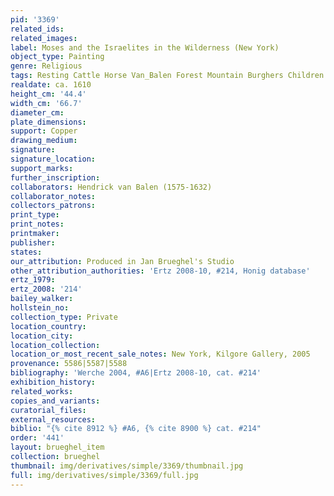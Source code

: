 ```yaml
---
pid: '3369'
related_ids: 
related_images: 
label: Moses and the Israelites in the Wilderness (New York)
object_type: Painting
genre: Religious
tags: Resting Cattle Horse Van_Balen Forest Mountain Burghers Children Putti Old_Testament
realdate: ca. 1610
height_cm: '44.4'
width_cm: '66.7'
diameter_cm: 
plate_dimensions: 
support: Copper
drawing_medium: 
signature: 
signature_location: 
support_marks: 
further_inscription: 
collaborators: Hendrick van Balen (1575-1632)
collaborator_notes: 
collectors_patrons: 
print_type: 
print_notes: 
printmaker: 
publisher: 
states: 
our_attribution: Produced in Jan Brueghel's Studio
other_attribution_authorities: 'Ertz 2008-10, #214, Honig database'
ertz_1979: 
ertz_2008: '214'
bailey_walker: 
hollstein_no: 
collection_type: Private
location_country: 
location_city: 
location_collection: 
location_or_most_recent_sale_notes: New York, Kilgore Gallery, 2005
provenance: 5586|5587|5588
bibliography: 'Werche 2004, #A6|Ertz 2008-10, cat. #214'
exhibition_history: 
related_works: 
copies_and_variants: 
curatorial_files: 
external_resources: 
biblio: "{% cite 8912 %} #A6, {% cite 8900 %} cat. #214"
order: '441'
layout: brueghel_item
collection: brueghel
thumbnail: img/derivatives/simple/3369/thumbnail.jpg
full: img/derivatives/simple/3369/full.jpg
---
```

